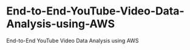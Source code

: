 # End-to-End-YouTube-Video-Data-Analysis-using-AWS
End-to-End YouTube Video Data Analysis using AWS
